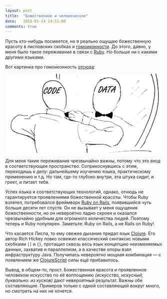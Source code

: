 ```yaml
---
layout: post
title:  "Божественное и человеческое"
date:   2016-01-14 14:51:00
comments: true
---
```


Пусть кто-нибудь посмеется, но я реально ощущаю божественную красоту в лисповских
скобках и [гомоиконности](https://en.wikipedia.org/wiki/Homoiconicity). До этого,
давно, у меня было такое переживание в связи с [Ruby](https://www.ruby-lang.org/).
Но больше ни с какими другими языками.

Вот картинка про гомоиконность
[отсюда](http://theburningmonk.com/2015/05/understanding-homoiconicity-through-clojure-macros/):

![Гомоиконность](/assets/divine-and-humane/clojure_homoiconicity.png)


Для меня такие переживания чрезвычайно важны, потому что это _вход_ в соответствующее
пространство. Соприкоснувшись с этим, переходишь к делу:
дальнейшему изучению языка, практическому применению и т.д. Но там, где-то
глубоко внутри, эта штука сидит, и греет, и питает тебя.

Успех языка и соответствующих технологий, однако, отнюдь не гарантируется проявлениями
божественной красоты. Чтобы Ruby взлетел, потребовался фреймворк
[Ruby on Rails](http://www.rubyonrails.ru/), появившийся чуть больше десяти лет спустя.
Он не вызывает у меня ощущения божественности,
но он невероятно ладно скроен и оказался чрезвычайно удобным для огромного
количества людей. Поэтому теперь и Ruby популярен. Заметьте: Ruby on Rails, а
не Rails on Ruby!

Что касается Лиспа, то ему свежее дыхание придал язык [Clojure](http://clojure.org).
Его автор Rich Hickey ловко освежил классический синтаксис новыми скобками `[]` и `{}`,
протащил сквозь весь язык концепцию неизменяемых данных, захватив и параллелизм,
а в качестве опоры взял инфраструктуру Java. Получилась невероятно мощная комбинация
— с появлением же [ClojureScript](http://clojure.org/clojurescript) силы ещё прибавилось.

Вывод, в общем-то, прост. Божественная красота и проявленное человеком искусство по её воплощению
_(искусство, искусный, буквально: из кусков)_ дают невероятный результат. Важны обе составляющие.
Примеров только с одной составляющей вокруг много, но смотреть на них не хочется.
